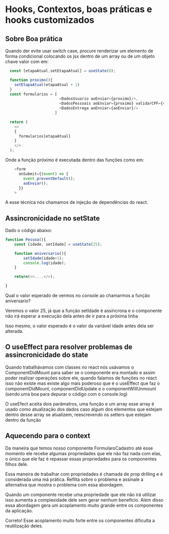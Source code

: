 # Hooks, Contextos, boas práticas e hooks customizados

## Sobre Boa prática

Quando der evite usar switch case, procure renderizar um elemento de forma condicional colocando os jsx dentro de um array ou de um objeto chave valor com em:

```js
  const [etapaAtual,setEtapaAtual] = useState(0);

  function proximo(){
    setEtapaAtual(etapaAtual + 1)
  }
  const formularios = [
                        <DadosUsuario aoEnviar={proximo}/>,
                        <DadosPessoais aoEnviar={proximo} validarCPF={validarCPF}/>,
                        <DadosEntrega aoEnviar={aoEnviar}/>
                      ]

  return (
    <>
    {
      formularios[etapaAtual]
    }
    </>
  );
```

Onde a função próximo é executada dentro das funções como em:

```js
    <form
      onSubmit={(event) => {
        event.preventDefault();
        aoEnviar();
      }}
    >
```

A esse técnica nós chamamos de injeção de dependências do react.

## Assincronicidade no setState

Dado o código abaixo:

```js
function Pessoa(){
    const [idade, setIdade] = useState(25);

    function aniversario(){
        setIdade(idade+1);
        console.log(idade);
    }

    return(<>....</>);

}
```

Qual o valor esperado de vermos no console ao chamarmos a função aniversario?

Veremos o valor 25, já que a função setIdade é assíncrona e o componente não irá esperar a execução dela antes de ir para a próxima linha

Isso mesmo, o valor esperado é o valor da variável idade antes dela ser alterada.

## O useEffect para resolver problemas de assincronicidade do state

Quando trabalhávamos com classes no react nós usávamos o ComponentDidMount para saber se o componente era montado e assim poder realizar operações sobre ele, quando falamos de funções no react isso não existe mas existe algo mais poderoso que é o useEffect que faz o componentDidMount, componentDidUpdate e o componentWillUnmount (sendo uma boa para depurar o código com o console.log)

O useEfect aceita dois parâmatros, uma função e um array esse array é usado como atualização dos dados caso algum dos elementos que estejam dentro desse array se atualizem, reescrevendo os setters que estejam dentro da função

## Aquecendo para o context

Da maneira que temos nosso componente FormularoCadastro até esse momento ele recebe algumas propriedades que ele não faz nada com elas, o único que ele faz é repassar essas propriedades para os componentes filhos dele.

Essa maneira de trabalhar com propriedades é chamada de prop drilling e é considerada uma má prática. Reflita sobre o problema e assinale a alternativa que mostra o problema com essa abordagem.

Quando um componente recebe uma propriedade que ele não irá utilizar isso aumenta a complexidade dele sem gerar nenhum benefício. Além disso essa abordagem gera um acoplamento muito grande entre os componentes da aplicação.

Correto! Esse acoplamento muito forte entre os componentes dificulta a reutilização deles.
